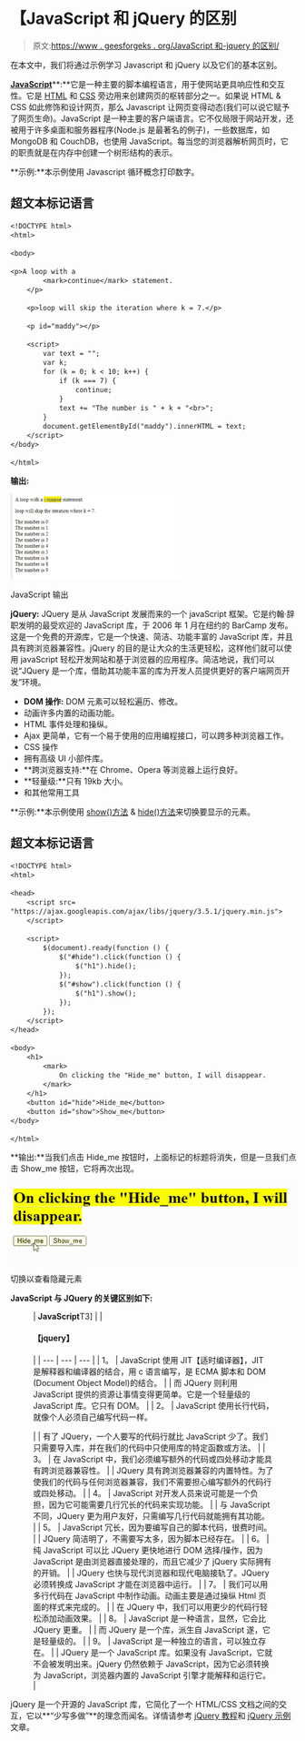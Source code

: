 # 【JavaScript 和 jQuery 的区别

> 原文:[https://www . geesforgeks . org/JavaScript 和-jquery 的区别/](https://www.geeksforgeeks.org/difference-between-javascript-and-jquery/)

在本文中，我们将通过示例学习 Javascript 和 jQuery 以及它们的基本区别。

[**JavaScript**](https://www.geeksforgeeks.org/javascript-tutorial/)**:**它是一种主要的脚本编程语言，用于使网站更具响应性和交互性。它是 [HTML](https://www.geeksforgeeks.org/html-tutorials/) 和 [CSS](https://www.geeksforgeeks.org/css-tutorials/) 旁边用来创建网页的枢转部分之一。如果说 HTML & CSS 如此修饰和设计网页，那么 Javascript 让网页变得动态(我们可以说它赋予了网页生命)。JavaScript 是一种主要的客户端语言。它不仅局限于网站开发，还被用于许多桌面和服务器程序(Node.js 是最著名的例子)，一些数据库，如 MongoDB 和 CouchDB，也使用 JavaScript。每当您的浏览器解析网页时，它的职责就是在内存中创建一个树形结构的表示。

**示例:**本示例使用 Javascript 循环概念打印数字。

## 超文本标记语言

```
<!DOCTYPE html>
<html>

<body>

<p>A loop with a
        <mark>continue</mark> statement.
    </p>

    <p>loop will skip the iteration where k = 7.</p>

    <p id="maddy"></p>

    <script>
        var text = "";
        var k;
        for (k = 0; k < 10; k++) {
            if (k === 7) {
                continue;
            }
            text += "The number is " + k + "<br>";
        }
        document.getElementById("maddy").innerHTML = text;
    </script>
</body>

</html>
```

**输出:**

![](img/c3d3f2e8e4aa3dd6bb51eb6edf675dd6.png)

JavaScript 输出

**jQuery:** JQuery 是从 JavaScript 发展而来的一个 javaScript 框架。它是约翰·辞职发明的最受欢迎的 JavaScript 库，于 2006 年 1 月在纽约的 BarCamp 发布。这是一个免费的开源库，它是一个快速、简洁、功能丰富的 JavaScript 库，并且具有跨浏览器兼容性。jQuery 的目的是让大众的生活更轻松，这样他们就可以使用 javaScript 轻松开发网站和基于浏览器的应用程序。简洁地说，我们可以说“JQuery 是一个库，借助其功能丰富的库为开发人员提供更好的客户端网页开发”环境。

*   **DOM 操作:** DOM 元素可以轻松遍历、修改。
*   动画许多内置的动画功能。
*   HTML 事件处理和操纵。
*   Ajax 更简单，它有一个易于使用的应用编程接口，可以跨多种浏览器工作。
*   CSS 操作
*   拥有高级 UI 小部件库。
*   **跨浏览器支持:**在 Chrome、Opera 等浏览器上运行良好。
*   **轻量级:**只有 19kb 大小。
*   和其他常用工具

**示例:**本示例使用 [show()方法](https://www.geeksforgeeks.org/jquery-ui-show-method/) & [hide()方法](https://www.geeksforgeeks.org/jquery-hide-with-examples/)来切换要显示的元素。

## 超文本标记语言

```
<!DOCTYPE html>
<html>

<head>
    <script src=
"https://ajax.googleapis.com/ajax/libs/jquery/3.5.1/jquery.min.js">
    </script>

    <script>
        $(document).ready(function () {
            $("#hide").click(function () {
                $("h1").hide();
            });
            $("#show").click(function () {
                $("h1").show();
            });
        });
    </script>
</head>

<body>
    <h1>
        <mark>
            On clicking the "Hide_me" button, I will disappear.
        </mark>
    </h1>
    <button id="hide">Hide_me</button>
    <button id="show">Show_me</button>
</body>

</html>
```

**输出:**当我们点击 Hide_me 按钮时，上面标记的标题将消失，但是一旦我们点击 Show_me 按钮，它将再次出现。

![](img/95307edc353ae03afb69695e4f182df9.png)

切换以查看隐藏元素

**JavaScript 与 JQuery 的关键区别如下:**

<figure class="table">

| **JavaScript**T3] |  | 

#### **【jquery】**

 |
| --- | --- | --- |
| 1。 | JavaScript 使用 JIT【适时编译器】，JIT 是解释器和编译器的结合，用 c 语言编写，是 ECMA 脚本和 DOM (Document Object Model)的结合。 |  | 而 JQuery 则利用 JavaScript 提供的资源让事情变得更简单。它是一个轻量级的 JavaScript 库。它只有 DOM。 |
| 2。 | JavaScript 使用长行代码，就像个人必须自己编写代码一样。

 |  | 有了 JQuery，一个人要写的代码行就比 JavaScript 少了。我们只需要导入库，并在我们的代码中只使用库的特定函数或方法。 |
| 3。 | 在 JavaScript 中，我们必须编写额外的代码或四处移动才能具有跨浏览器兼容性。 |  | JQuery 具有跨浏览器兼容的内置特性。为了使我们的代码与任何浏览器兼容，我们不需要担心编写额外的代码行或四处移动。 |
| 4。 | JavaScript 对开发人员来说可能是一个负担，因为它可能需要几行冗长的代码来实现功能。 |  | 与 JavaScript 不同，JQuery 更为用户友好，只需编写几行代码就能拥有其功能。 |
| 5。 | JavaScript 冗长，因为要编写自己的脚本代码，很费时间。 |  | JQuery 简洁明了，不需要写太多，因为脚本已经存在。 |
| 6。 | 纯 JavaScript 可以比 JQuery 更快地进行 DOM 选择/操作，因为 JavaScript 是由浏览器直接处理的，而且它减少了 jQuery 实际拥有的开销。 |  | JQuery 也快与现代浏览器和现代电脑接轨了。JQuery 必须转换成 JavaScript 才能在浏览器中运行。 |
| 7。 | 我们可以用多行代码在 JavaScript 中制作动画。动画主要是通过操纵 Html 页面的样式来完成的。 |  | 在 JQuery 中，我们可以用更少的代码行轻松添加动画效果。 |
| 8。 | JavaScript 是一种语言，显然，它会比 JQuery 更重。 |  | 而 JQuery 是一个库，派生自 JavaScript 遂，它是轻量级的。 |
| 9。 | JavaScript 是一种独立的语言，可以独立存在。 |  | JQuery 是一个 JavaScript 库。如果没有 JavaScript，它就不会被发明出来。jQuery 仍然依赖于 JavaScript，因为它必须转换为 JavaScript，浏览器内置的 JavaScript 引擎才能解释和运行它。 |

</figure>

jQuery 是一个开源的 JavaScript 库，它简化了一个 HTML/CSS 文档之间的交互，它以**“少写多做”**的理念而闻名。详情请参考 [jQuery 教程](https://www.geeksforgeeks.org/jquery-tutorials/)和 [jQuery 示例](https://www.geeksforgeeks.org/jquery-examples/)文章。